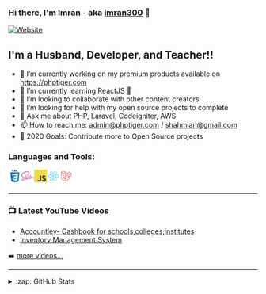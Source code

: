 ### Hi there, I'm Imran - aka [imran300][website] 👋

[![Website](https://img.shields.io/website?label=phptiger.com&style=for-the-badge&url=https%3A%2F%2Fphptiger.com)](https://phptiger.com)
## I'm a Husband, Developer, and Teacher!!

- 🔭 I’m currently working on my premium products available on https://phptiger.com
- 🌱 I’m currently learning ReactJS 🤣
- 👯 I’m looking to collaborate with other content creators
- 🤔 I’m looking for help with my open source projects to complete
- 💬 Ask me about PHP, Laravel, Codeigniter, AWS
- 📫 How to reach me: admin@phptiger.com / shahmian@gmail.com
- 🥅 2020 Goals: Contribute more to Open Source projects

### Languages and Tools:

<img align="left" alt="CSS3" width="26px" src="https://raw.githubusercontent.com/github/explore/80688e429a7d4ef2fca1e82350fe8e3517d3494d/topics/css/css.png" />
<img align="left" alt="Sass" width="26px" src="https://raw.githubusercontent.com/github/explore/80688e429a7d4ef2fca1e82350fe8e3517d3494d/topics/sass/sass.png" />
<img align="left" alt="JavaScript" width="26px" src="https://raw.githubusercontent.com/github/explore/80688e429a7d4ef2fca1e82350fe8e3517d3494d/topics/javascript/javascript.png" />
<img align="left" alt="React" width="26px" src="https://raw.githubusercontent.com/github/explore/80688e429a7d4ef2fca1e82350fe8e3517d3494d/topics/react/react.png" />
<img align="left" alt="React" width="26px" src="https://raw.githubusercontent.com/github/explore/80688e429a7d4ef2fca1e82350fe8e3517d3494d/topics/laravel/laravel.png" />
<br />
<br />

---

### 📺 Latest YouTube Videos

<!-- YOUTUBE:START -->
- [Accountley- Cashbook for schools,colleges,institutes](https://youtu.be/VUJvCMkNsKo)
- [Inventory Management System](https://youtu.be/ycCV66xzqY8)
<!-- YOUTUBE:END -->

➡️ [more videos...](https://www.youtube.com/user/LOAFER300)

---


<details>
  <summary>:zap: GitHub Stats</summary>

  <img align="left" alt="phptiger's GitHub Stats" src="https://github-readme-stats.codestackr.vercel.app/api?username=imran300&show_icons=true&hide_border=true" />

</details>

[website]: https://phptiger.com
[youtube]: https://www.youtube.com/user/LOAFER300

